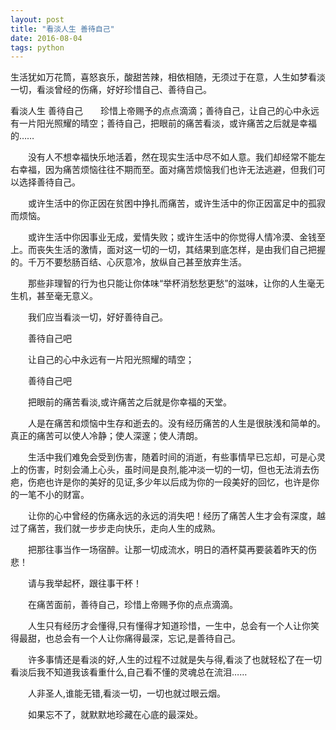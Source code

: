 ```yaml
---
layout: post
title: "看淡人生 善待自己"
date: 2016-08-04 
tags: python  
---
```


生活犹如万花筒，喜怒哀乐，酸甜苦辣，相依相随，无须过于在意，人生如梦看淡一切，看淡曾经的伤痛，好好珍惜自己、善待自己。

看淡人生 善待自己　　珍惜上帝赐予的点点滴滴；善待自己，让自己的心中永远有一片阳光照耀的晴空；善待自己，把眼前的痛苦看淡，或许痛苦之后就是幸福的……

　　没有人不想幸福快乐地活着，然在现实生活中尽不如人意。我们却经常不能左右幸福，因为痛苦烦恼往往不期而至。面对痛苦烦恼我们也许无法逃避，但我们可以选择善待自己。

　　或许生活中的你正因在贫困中挣扎而痛苦，或许生活中的你正因富足中的孤寂而烦恼。

　　或许生活中你因事业无成，爱情失败；或许生活中的你觉得人情冷漠、金钱至上。而丧失生活的激情，面对这一切的一切，其结果到底怎样，是由我们自己把握的。千万­不要愁肠百结、心灰意冷，放纵自己甚至放弃生活。

　　那些非理智的行为也只能让你体味“举杯消愁愁更愁”的滋味，让你的人生毫无生机，甚至毫无意义。

　　我们应当看淡一切，好好善待自己。

　　善待自己吧

　　让自己的心中永远有一片阳光照耀的晴空；

　　善待自己吧

　　把眼前的痛苦看淡,或许痛苦之后就是你幸福的天堂。

　　人是在痛苦和烦恼中生存和逝去的。没有经历痛苦的人生是很肤浅和简单的。真正的痛苦可以使人冷静；使人深邃；使人清朗。

　　生活中我们难免会受到伤害，随着时间的消逝，有些事情早已忘却，可是心灵上的伤害，时刻会涌上心头，虽时间是良剂,能冲淡一切的一切，但也无法消去伤疤，伤疤也许是你的美好的见证,多少年以后成为你的一段美好的回忆，也许是你的一笔不小的财富。

　　让你的心中曾经的伤痛永远的永远的消失吧！经历了痛苦人生才会有深度，越过了痛苦，我们就一步步走向快乐，走向人生的成熟。

　　把那往事当作一场宿醉。让那一切成流水，明日的酒杯莫再要装着昨天的伤悲！

　　请与我举起杯，跟往事干杯！

　　在痛苦面前，善待自己，珍惜上帝赐予你的点点滴滴。

　　人生只有经历才会懂得,只有懂得才知道珍惜，一生中，总会有一个人让你笑得最甜，也总会有一个人让你痛得最深，忘记,是善待自己。

　　许多事情还是看淡的好,人生的过程不过就是失与得,看淡了也就轻松了在一切看淡后我不知道我该看重什么,自己看不懂的灵魂总在流泪……

　　人非圣人­,谁能无错,看淡一切，一切也就过眼云烟。

　　如果忘不了，就默默地珍藏在心底的最深处。
